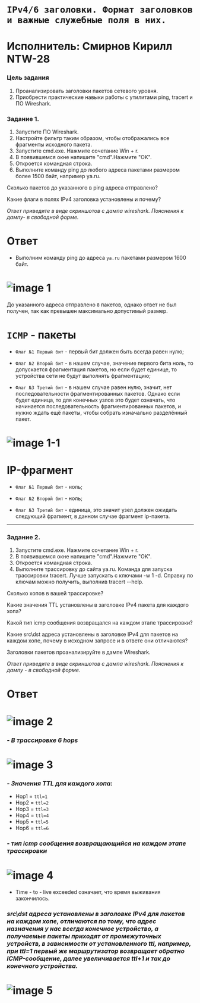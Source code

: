 # `IPv4/6 заголовки. Формат заголовков и важные служебные поля в них.`

# Исполнитель: Смирнов Кирилл NTW-28

### Цель задания
1. Проанализировать заголовки пакетов сетевого уровня.
2. Приобрести практические навыки работы с утилитами ping, tracert и ПО Wireshark.
### Задание 1.

1. Запустите ПО Wireshark.
2. Настройте фильтр таким образом, чтобы отображались все фрагменты исходного пакета.
3. Запустите cmd.exe. Нажмите сочетание Win + r.
5. В появившемся окне напишите "cmd".Нажмите "OK".
6. Откроется командная строка.
7. Выполните команду ping до любого адреса пакетами размером более 1500 байт, например ya.ru.


Сколько пакетов до указанного в ping адреса отправлено?

Какие флаги в полях IPv4 заголовка установлены и почему?

*Ответ приведите в виде скриншотов с дампа wireshark. Пояснения к дампу- в свободной форме.*

# Ответ
- Выполним команду ping до адреса `ya.ru` пакетами размером 1600 байт. 

# ![image 1](https://github.com/LokyRUS/NTW/blob/nevidimka/Netology/%D0%9C%D0%BE%D0%B4%D1%83%D0%BB%D1%8C%20%E2%84%962.%20%D0%9E%D1%81%D0%BD%D0%BE%D0%B2%D1%8B%20%D0%BA%D0%BE%D0%BC%D0%BC%D1%83%D1%82%D0%B0%D1%86%D0%B8%D0%B8%20%D0%B8%20%D0%BC%D0%B0%D1%80%D1%88%D1%80%D1%83%D1%82%D0%B8%D0%B7%D0%B0%D1%86%D0%B8%D0%B8/2.%20IPv4-IPv6%20%D0%B7%D0%B0%D0%B3%D0%BE%D0%BB%D0%BE%D0%B2%D0%BA%D0%B8.%20%D0%A4%D0%BE%D1%80%D0%BC%D0%B0%D1%82%20%D0%B7%D0%B0%D0%B3%D0%BE%D0%BB%D0%BE%D0%B2%D0%BA%D0%BE%D0%B2%20%D0%B8%20%D0%B2%D0%B0%D0%B6%D0%BD%D1%8B%D0%B5%20%D1%81%D0%BB%D1%83%D0%B6%D0%B5%D0%B1%D0%BD%D1%8B%D0%B5%20%D0%BF%D0%BE%D0%BB%D1%8F%20%D0%B2%20%D0%BD%D0%B8%D1%85./1.PNG)

До указанного адреса отправлено `8` пакетов, однако ответ не был получен, так как превышен максимально допустимый размер. 

# `ICMP` - пакеты 

- `Флаг №1 Первый бит` - первый бит должен быть всегда равен нулю;

- `Флаг №2 Второй бит` - в нашем случае, значение первого бита ноль, то допускается фрагментация пакетов, но если будет единице, то устройства сети не будут выполнять фрагментацию;
- `Флаг №3 Третий бит` - в нашем случае равен нулю, значит, нет последовательности фрагментированных пакетов. Однако если будет единица, то для конечных узлов это будет означать, что начинается последовательность фрагментированных пакетов, и нужно ждать ещё пакеты, чтобы собрать изначально разделённый пакет.

# ![image 1-1](https://github.com/LokyRUS/homework-NTW-28/blob/nevidimka/images/1-1.PNG)
#  IP-фрагмент
- `Флаг №1 Первый бит` -  ноль;

- `Флаг №2 Второй бит` - ноль;
- `Флаг №3 Третий бит` - единица, это значит узел должен ожидать следующий фрагмент, в данном случае фрагмент ip-пакета. 

------

### Задание 2.

1. Запустите cmd.exe. Нажмите сочетание Win + r.
2. В появившемся окне напишите "cmd".Нажмите "OK".
3. Откроется командная строка.
4. Выполните трассировку до сайта ya.ru. Команда для запуска трассировки tracert. Лучше запускать с ключами -w 1 -d.
Справку по ключам можно получить, выполнив tracert --help.

Сколько хопов в вашей трассировке?

Какие значения TTL установлены в заголовке IPv4 пакета для каждого хопа?

Какой тип icmp сообщения возвращался на каждом этапе трассировки?

Какие src\dst адреса установлены в заголовке IPv4 для пакетов на каждом хопе, почему в исходном запросе и в ответе они отличаются?

Заголовки пакетов проанализируйте в дампе Wireshark. 

*Ответ приведите в виде скриншотов с дампа wireshark. Пояснения к дампу - в свободной форме.*
# Ответ 


# ![image 2](https://github.com/LokyRUS/homework-NTW-28/blob/nevidimka/images/2.PNG)

 ### *- В трассировке 6 hops*
 
 # ![image 3](https://github.com/LokyRUS/homework-NTW-28/blob/nevidimka/images/3.PNG)
 
 ### *- Значения TTL для каждого хопа:*
 - Hop1 = `ttl=1`
 - Hop2 = `ttl=2`
 - Hop3 = `ttl=3`
 - Hop4 = `ttl=4`
 - Hop5 = `ttl=5`
 - Hop6 = `ttl=6`
 
 ### *- тип icmp сообщения возвращающийся на каждом этапе трассировки*
  
  # ![image 4](https://github.com/LokyRUS/homework-NTW-28/blob/nevidimka/images/4.PNG)
- Time - to - live exceeded означает, что время выживания закончилось. 


### *src\dst адреса установлены в заголовке IPv4 для пакетов на каждом хопе, отличаются по тому, что адрес назначения у нас всегда конечное устройство, а получаемые пакеты приходят от промежуточных устройств, в зависимости от установленного ttl, например, при ttl=1 первый же маршрутизатор возвращает обратно ICMP-сообщение, далее увеличивается ttl+1 и так до конечного устройства.*
 # ![image 5](https://github.com/LokyRUS/homework-NTW-28/blob/nevidimka/images/5.PNG)
